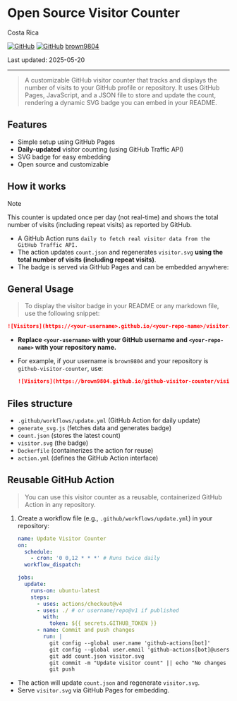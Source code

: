 # Open Source Visitor Counter

Costa Rica

[![GitHub](https://badgen.net/badge/icon/github?icon=github&label)](https://github.com)
[![GitHub](https://img.shields.io/badge/--181717?logo=github&logoColor=ffffff)](https://github.com/)
[brown9804](https://github.com/brown9804)

Last updated: 2025-05-20

----------

> A customizable GitHub visitor counter that tracks and displays the number of visits to your GitHub profile or repository. It uses GitHub Pages, JavaScript, and a JSON file to store and update the count, rendering a dynamic SVG badge you can embed in your README.

## Features

- Simple setup using GitHub Pages
- **Daily-updated** visitor counting (using GitHub Traffic API)
- SVG badge for easy embedding
- Open source and customizable

## How it works

> [!NOTE]
> This counter is updated once per day (not real-time) and shows the total number of visits (including repeat visits) as reported by GitHub.

- A GitHub Action runs `daily to fetch real visitor data from the GitHub Traffic API.`
- The action updates `count.json` and regenerates `visitor.svg` **using the total number of visits (including repeat visits)**.
- The badge is served via GitHub Pages and can be embedded anywhere:

## General Usage

> To display the visitor badge in your README or any markdown file, use the following snippet:

```markdown
![Visitors](https://<your-username>.github.io/<your-repo-name>/visitor.svg)
```

- **Replace `<your-username>` with your GitHub username and `<your-repo-name>` with your repository name.**
- For example, if your username is `brown9804` and your repository is `github-visitor-counter`, use:

    ```markdown
    ![Visitors](https://brown9804.github.io/github-visitor-counter/visitor.svg)
    ```

## Files structure

- `.github/workflows/update.yml` (GitHub Action for daily update)
- `generate_svg.js` (fetches data and generates badge)
- `count.json` (stores the latest count)
- `visitor.svg` (the badge)
- `Dockerfile` (containerizes the action for reuse)
- `action.yml` (defines the GitHub Action interface)

## Reusable GitHub Action

> You can use this visitor counter as a reusable, containerized GitHub Action in any repository.

1. Create a workflow file (e.g., `.github/workflows/update.yml`) in your repository:

    ```yaml
    name: Update Visitor Counter
    on:
      schedule:
        - cron: '0 0,12 * * *' # Runs twice daily
      workflow_dispatch:
    
    jobs:
      update:
        runs-on: ubuntu-latest
        steps:
          - uses: actions/checkout@v4
          - uses: ./ # or username/repo@v1 if published
            with:
              token: ${{ secrets.GITHUB_TOKEN }}
          - name: Commit and push changes
            run: |
              git config --global user.name 'github-actions[bot]'
              git config --global user.email 'github-actions[bot]@users.noreply.github.com'
              git add count.json visitor.svg
              git commit -m "Update visitor count" || echo "No changes to commit"
              git push
    ```

- The action will update `count.json` and regenerate `visitor.svg`.
- Serve `visitor.svg` via GitHub Pages for embedding.
